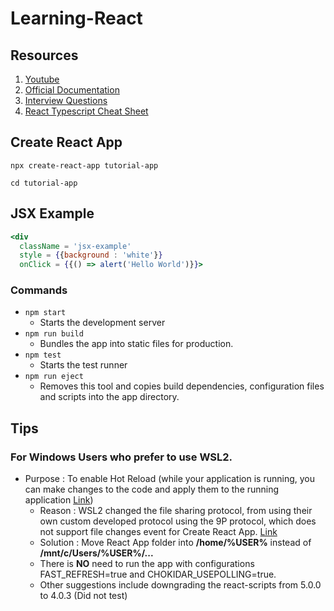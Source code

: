 # Learning-React

## Resources 
1. [Youtube](https://www.youtube.com/watch?v=OxIDLw0M-m0&list=PL4cUxeGkcC9ij8CfkAY2RAGb-tmkNwQHG)
2. [Official Documentation](https://reactjs.org/docs/getting-started.html)
3. [Interview Questions](https://www.toptal.com/react/interview-questions)
4. [React Typescript Cheat Sheet](https://react-typescript-cheatsheet.netlify.app/docs/basic/setup)

## Create React App 
`npx create-react-app tutorial-app`

`cd tutorial-app`

## JSX Example
```jsx
<div
  className = 'jsx-example'
  style = {{background : 'white'}}
  onClick = {{() => alert('Hello World')}}>
```

### Commands
- `npm start`
  - Starts the development server
- `npm run build`
  - Bundles the app into static files for production.
- `npm test`
  - Starts the test runner
- `npm run eject`
  - Removes this tool and copies build dependencies, configuration files and scripts into the app directory.


## Tips
### For Windows Users who prefer to use WSL2.
- Purpose : To enable Hot Reload (while your application is running, you can make changes to the code and apply them to the running application [Link](https://blog.jetbrains.com/dotnet/2021/12/02/how-rider-hot-reload-works-under-the-hood/#:~:text=let's%20dive%20in!-,What%20does%20Hot%20Reload%20do%3F,your%20application%20is%20kept%20intact.))
  - Reason : WSL2 changed the file sharing protocol, from using their own custom developed protocol using the 9P protocol, which does not support file changes event for Create React App. [Link](https://github.com/facebook/create-react-app/issues/10253)
  - Solution : Move React App folder into **/home/%USER%** instead of **/mnt/c/Users/%USER%/...**
  - There is **NO** need to run the app with configurations FAST_REFRESH=true and CHOKIDAR_USEPOLLING=true.
  - Other suggestions include downgrading the react-scripts from 5.0.0 to 4.0.3 (Did not test)